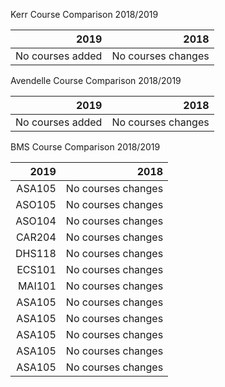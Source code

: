 
Kerr Course Comparison 2018/2019

|2019|2018|
|------------------:|---------------------:|
| No courses added|No courses changes|


Avendelle Course Comparison 2018/2019

|2019|2018|
|------------------:|---------------------:|
| No courses added|No courses changes|

BMS Course Comparison 2018/2019

|2019|2018|
|------------------:|---------------------:|
| ASA105|No courses changes|
| ASO105|No courses changes|
| ASO104|No courses changes|
| CAR204|No courses changes|
| DHS118|No courses changes|
| ECS101|No courses changes|
| MAI101|No courses changes|
| ASA105|No courses changes|
| ASA105|No courses changes|
| ASA105|No courses changes|
| ASA105|No courses changes|
| ASA105|No courses changes|



<!--stackedit_data:
eyJoaXN0b3J5IjpbLTE3NjA4MzMwMzAsMjY4MTg5NTcxLC0xMD
A3ODcxMDYsLTU0NDkwNDAwNl19
-->
